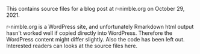 This contains source files for a blog post at r-nimble.org on October 29, 2021.

r-nimble.org is a WordPress site, and unfortunately Rmarkdown html output hasn't worked well if copied directly into WordPress.  Therefore the WordPress content might differ slightly.  Also the code has been left out.  Interested readers can looks at the source files here.
